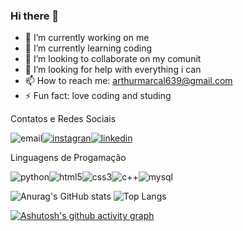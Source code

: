 
### Hi there 👋
- 🔭 I’m currently working on me
- 🌱 I’m currently learning coding
- 👯 I’m looking to collaborate on my comunit
- 🤔 I’m looking for help with everything i can 
- 📫 How to reach me: arthurmarcal639@gmail.com
- ⚡ Fun fact: love coding and studing<br>

Contatos e Redes Sociais<br>

![email](https://img.shields.io/badge/Gmail-D14836?style=for-the-badge&logo=gmail&logoColor=white)[![instagran](https://img.shields.io/badge/Instagram-E4405F?style=for-the-badge&logo=instagram&logoColor=white)](https://www.instagram.com/arthurmarcal639/)[![linkedin](https://img.shields.io/badge/LinkedIn-0077B5?style=for-the-badge&logo=linkedin&logoColor=white)](https://www.linkedin.com/in/arthur-martins-87a2bb248/)<br>

Linguagens de Progamação<br>

![python](https://img.shields.io/badge/Python-14354C?style=for-the-badge&logo=python&logoColor=white)![html5](https://img.shields.io/badge/HTML5-E34F26?style=for-the-badge&logo=html5&logoColor=white)![css3](https://img.shields.io/badge/CSS3-1572B6?style=for-the-badge&logo=css3&logoColor=white)![c++](https://img.shields.io/badge/C%2B%2B-00599C?style=for-the-badge&logo=c%2B%2B&logoColor=white)![mysql](https://img.shields.io/badge/MySQL-00000F?style=for-the-badge&logo=mysql&logoColor=white)



![Anurag's GitHub stats](https://github-readme-stats.vercel.app/api?username=ArthurMartinsMarcalPassos&show_icons=true&theme=transparent)
![Top Langs](https://github-readme-stats.vercel.app/api/top-langs/?username=ArthurMartinsMarcalPassos&hide_progress=true)

[![Ashutosh's github activity graph](https://github-readme-activity-graph.vercel.app/graph?username=ArthurMartinsMarcalPassos&bg_color=131420&color=005aad&line=036a96&point=000000&area=true&hide_border=true)](https://github.com/ashutosh00710/github-readme-activity-graph)
